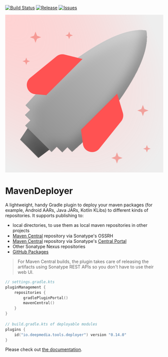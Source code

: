 [![Build Status](https://github.com/deepmedia/MavenDeployer/actions/workflows/build.yml/badge.svg?event=push)](https://github.com/deepmedia/MavenDeployer/actions)
[![Release](https://img.shields.io/github/release/deepmedia/MavenDeployer.svg)](https://github.com/deepmedia/MavenDeployer/releases)
[![Issues](https://img.shields.io/github/issues-raw/deepmedia/MavenDeployer.svg)](https://github.com/deepmedia/MavenDeployer/issues)

![Project logo](assets/logo.svg)

# MavenDeployer

A lightweight, handy Gradle plugin to deploy your maven packages (for example, Android AARs, Java JARs, Kotlin KLibs)
to different kinds of repositories. It supports publishing to:
- local directories, to use them as local maven repositories in other projects
- [Maven Central](https://central.sonatype.com/) repository via Sonatype's OSSRH
- [Maven Central](https://central.sonatype.com/) repository via Sonatype's [Central Portal](https://central.sonatype.org/register/central-portal/)
- Other Sonatype Nexus repositories
- [GitHub Packages](https://docs.github.com/en/packages)

> For Maven Central builds, the plugin takes care of releasing the artifacts using Sonatype REST APIs so you don't have to use their web UI. 

```kotlin
// settings.gradle.kts
pluginManagement {
    repositories {
        gradlePluginPortal()
        mavenCentral()
    }
}

// build.gradle.kts of deployable modules
plugins {
    id("io.deepmedia.tools.deployer") version "0.14.0"
}
```

Please check out [the documentation](https://opensource.deepmedia.io/deployer).
